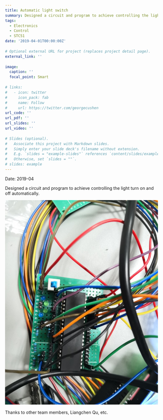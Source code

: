 ```yaml
---
title: Automatic light switch
summary: Designed a circuit and program to achieve controlling the light turn on and off automatically.
tags:
  - Electronics
  - Control
  - STC51
date: '2019-04-01T00:00:00Z'

# Optional external URL for project (replaces project detail page).
external_link: ''

image:
  caption: ''
  focal_point: Smart

# links:
#   - icon: twitter
#     icon_pack: fab
#     name: Follow
#     url: https://twitter.com/georgecushen
url_code: ''
url_pdf: ''
url_slides: ''
url_video: ''

# Slides (optional).
#   Associate this project with Markdown slides.
#   Simply enter your slide deck's filename without extension.
#   E.g. `slides = "example-slides"` references `content/slides/example-slides.md`.
#   Otherwise, set `slides = ""`.
# slides: example
---
```

Date: 2019-04

Designed a circuit and program to achieve controlling the light turn on and off automatically.

![view](./view.jpg)

Thanks to other team members, Liangchen Qu, etc.